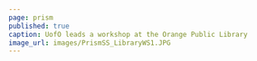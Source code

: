 ```yaml
---
page: prism
published: true
caption: UofO leads a workshop at the Orange Public Library
image_url: images/PrismSS_LibraryWS1.JPG
---
```

